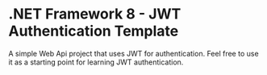 # .NET Framework 8 - JWT Authentication Template

A simple Web Api project that uses JWT for authentication. Feel free to use it as a starting point for learning JWT authentication.
